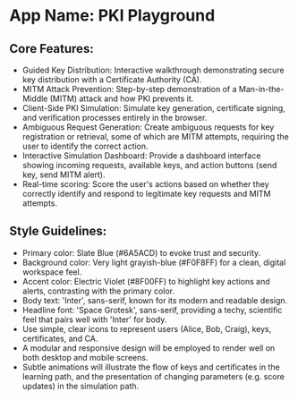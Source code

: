# **App Name**: PKI Playground

## Core Features:

- Guided Key Distribution: Interactive walkthrough demonstrating secure key distribution with a Certificate Authority (CA).
- MITM Attack Prevention: Step-by-step demonstration of a Man-in-the-Middle (MITM) attack and how PKI prevents it.
- Client-Side PKI Simulation: Simulate key generation, certificate signing, and verification processes entirely in the browser.
- Ambiguous Request Generation: Create ambiguous requests for key registration or retrieval, some of which are MITM attempts, requiring the user to identify the correct action.
- Interactive Simulation Dashboard: Provide a dashboard interface showing incoming requests, available keys, and action buttons (send key, send MITM alert).
- Real-time scoring: Score the user's actions based on whether they correctly identify and respond to legitimate key requests and MITM attempts.

## Style Guidelines:

- Primary color: Slate Blue (#6A5ACD) to evoke trust and security.
- Background color: Very light grayish-blue (#F0F8FF) for a clean, digital workspace feel.
- Accent color: Electric Violet (#8F00FF) to highlight key actions and alerts, contrasting with the primary color.
- Body text: 'Inter', sans-serif, known for its modern and readable design.
- Headline font: 'Space Grotesk', sans-serif, providing a techy, scientific feel that pairs well with 'Inter' for body.
- Use simple, clear icons to represent users (Alice, Bob, Craig), keys, certificates, and CA.
- A modular and responsive design will be employed to render well on both desktop and mobile screens.
- Subtle animations will illustrate the flow of keys and certificates in the learning path, and the presentation of changing parameters (e.g. score updates) in the simulation path.